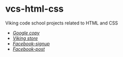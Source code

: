 # vcs-html-css
Viking code school projects related to HTML and CSS <br />
- *[Google copy](https://htmlpreview.github.io/?https://github.com/BranLiang/vcs-html-css/blob/master/google/index.html)*
- *[Viking store](http://htmlpreview.github.io/?https://github.com/BranLiang/vcs-html-css/blob/master/viking-store/index.html)*
- *[Facebook-signup](http://htmlpreview.github.io/?https://github.com/BranLiang/vcs-html-css/blob/master/facebook/index.html)*
- *[Facebook-post](http://htmlpreview.github.io/?https://github.com/BranLiang/vcs-html-css/blob/master/facebook/about.html)*
